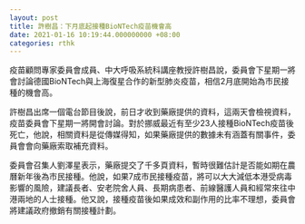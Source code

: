 ```yaml
---
layout: post
title: 許樹昌：下月底起接種BioNTech疫苗機會高
date: 2021-01-16 10:19:44.000000000 +08:00
categories: rthk
---
```


疫苗顧問專家委員會成員、中大呼吸系統科講座教授許樹昌說，委員會下星期一將會討論德國BioNTech與上海復星合作的新型肺炎疫苗，相信2月底開始為市民接種的機會高。

許樹昌出席一個電台節目後說，前日才收到藥廠提供的資料，這兩天會檢視資料，疫苗委員會下星期一將開會討論。對於挪威最近有至少23人接種BioNTech疫苗後死亡，他說，相關資料是從傳媒得知，如果藥廠提供的數據未有涵蓋有關事件，委員會會向藥廠索取補充資料。

委員會召集人劉澤星表示，藥廠提交了千多頁資料，暫時很難估計是否能如期在農曆新年後為市民接種。他說，如果7成市民接種疫苗，將可以大大減低本港受病毒影響的風險，建議長者、安老院舍人員、長期病患者、前線醫護人員和經常來往中港兩地的人士接種。他又說，接種疫苗後如果成效和副作用的比率不理想，委員會將建議政府撤銷有關接種計劃。
